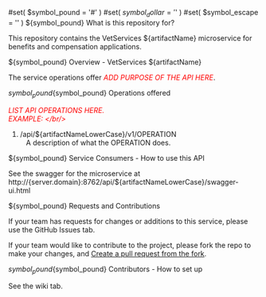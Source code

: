 #set( $symbol_pound = '#' )
#set( $symbol_dollar = '$' )
#set( $symbol_escape = '\' )
${symbol_pound} What is this repository for?

This repository contains the VetServices ${artifactName} microservice for benefits and compensation applications.

${symbol_pound} Overview - VetServices ${artifactName}

The service operations offer <span style="color:red;font-style:italic;">ADD PURPOSE OF THE API HERE</span>.

${symbol_pound}${symbol_pound} Operations offered

<span style="color:red;font-style:italic;">LIST API OPERATIONS HERE. <br/>
EXAMPLE: </br/>
1. /api/${artifactNameLowerCase}/v1/OPERATION<br/>
&nbsp;&nbsp;&nbsp;A description of what the OPERATION does.
</span>

${symbol_pound} Service Consumers - How to use this API

See the swagger for the microservice at http://{server.domain}:8762/api/${artifactNameLowerCase}/swagger-ui.html

${symbol_pound} Requests and Contributions

If your team has requests for changes or additions to this service, please use the GitHub Issues tab.

If your team would like to contribute to the project, please fork the repo to make your changes, and [Create a pull request from the fork](https://help.github.com/articles/creating-a-pull-request-from-a-fork/).

${symbol_pound}${symbol_pound} Contributors - How to set up

See the wiki tab.
